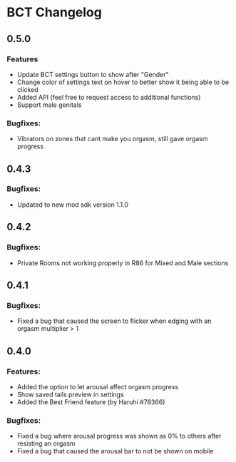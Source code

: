 # BCT Changelog
## 0.5.0
### Features
- Update BCT settings button to show after "Gender"
- Change color of settings text on hover to better show it being able to be clicked
- Added API (feel free to request access to additional functions)
- Support male genitals

### Bugfixes:
- Vibrators on zones that cant make you orgasm, still gave orgasm progress

## 0.4.3
### Bugfixes:
- Updated to new mod sdk version 1.1.0

## 0.4.2
### Bugfixes:
- Private Rooms not working properly in R86 for Mixed and Male sections

## 0.4.1
### Bugfixes:
- Fixed a bug that caused the screen to flicker when edging with an orgasm multiplier > 1

## 0.4.0
### Features:
- Added the option to let arousal affect orgasm progress
- Show saved tails preview in settings
- Added the Best Friend feature (by Haruhi #78366)

### Bugfixes:
- Fixed a bug where arousal progress was shown as 0% to others after resisting an orgasm
- Fixed a bug that caused the arousal bar to not be shown on mobile
